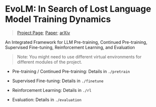 # EvoLM: In Search of Lost Language Model Training Dynamics

> [Project Page](https://zhentingqi.github.io/internal/projects/EvoLM/); [Paper](https://arxiv.org/pdf/2506.16029); [arXiv](https://arxiv.org/abs/2506.16029)

An Integrated Framework for LLM Pre-training, Continued Pre-training, Supervised Fine-tuning, Reinforcement Learning, and Evaluation

> Note: You might need to use different virtual environments for different modules of the project.

- Pre-training / Continued Pre-training: Details in `./pretrain`

- Supervised Fine-tuning: Details in `./finetune`

- Reinforcement Learning: Details in `./rl`

- Evaluation: Details in `./evaluation`
